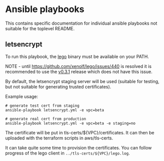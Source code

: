 # Ansible playbooks #

This contains specific documentation for individual ansible playbooks
not suitable for the toplevel README.

## letsencrypt ##

To run this playbook, the [lego](https://github.com/xenolf/lego)
binary must be available on your PATH.

NOTE - until https://github.com/xenolf/lego/issues/440 is resolved it is recommended to use the [v0.3.1](https://github.com/xenolf/lego/releases/tag/v0.3.1) release which does not have this issue.

By default, the letsencrypt staging server will be used (suitable for
testing, but not suitable for generating trusted certificates).

Example usage:

    # generate test cert from staging
    ansible-playbook letsencrypt.yml -e vpc=beta

    # generate real cert from production
    ansible-playbook letsencrypt.yml -e vpc=beta -e staging=no
    
The certificate will be put in tls-certs/${VPC}/certificates.  It can
then be uploaded with the terraform scripts in aws/tls-certs.

It can take quite some time to provision the certificates.  You can
follow progress of the lego client in `../tls-certs/${VPC}/lego.log`.
